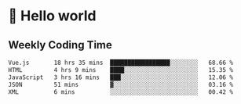 # 🍻 Hello world

## Weekly Coding Time
<!--START_SECTION:waka-->

```txt
Vue.js       18 hrs 35 mins  █████████████████░░░░░░░░   68.66 %
HTML         4 hrs 9 mins    ████░░░░░░░░░░░░░░░░░░░░░   15.35 %
JavaScript   3 hrs 16 mins   ███░░░░░░░░░░░░░░░░░░░░░░   12.06 %
JSON         51 mins         ▓░░░░░░░░░░░░░░░░░░░░░░░░   03.16 %
XML          6 mins          ░░░░░░░░░░░░░░░░░░░░░░░░░   00.42 %
```

<!--END_SECTION:waka-->
